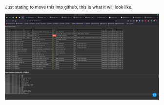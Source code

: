 Just stating to move this into github, this is what it will look like.

![host-monitor](host-monitor.png)
